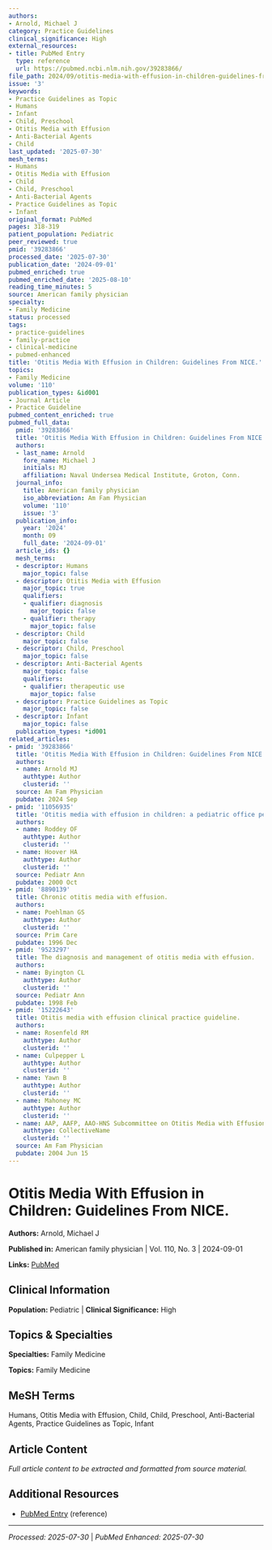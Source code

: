 ```yaml
---
authors:
- Arnold, Michael J
category: Practice Guidelines
clinical_significance: High
external_resources:
- title: PubMed Entry
  type: reference
  url: https://pubmed.ncbi.nlm.nih.gov/39283866/
file_path: 2024/09/otitis-media-with-effusion-in-children-guidelines-from-nice.md
issue: '3'
keywords:
- Practice Guidelines as Topic
- Humans
- Infant
- Child, Preschool
- Otitis Media with Effusion
- Anti-Bacterial Agents
- Child
last_updated: '2025-07-30'
mesh_terms:
- Humans
- Otitis Media with Effusion
- Child
- Child, Preschool
- Anti-Bacterial Agents
- Practice Guidelines as Topic
- Infant
original_format: PubMed
pages: 318-319
patient_population: Pediatric
peer_reviewed: true
pmid: '39283866'
processed_date: '2025-07-30'
publication_date: '2024-09-01'
pubmed_enriched: true
pubmed_enriched_date: '2025-08-10'
reading_time_minutes: 5
source: American family physician
specialty:
- Family Medicine
status: processed
tags:
- practice-guidelines
- family-practice
- clinical-medicine
- pubmed-enhanced
title: 'Otitis Media With Effusion in Children: Guidelines From NICE.'
topics:
- Family Medicine
volume: '110'
publication_types: &id001
- Journal Article
- Practice Guideline
pubmed_content_enriched: true
pubmed_full_data:
  pmid: '39283866'
  title: 'Otitis Media With Effusion in Children: Guidelines From NICE.'
  authors:
  - last_name: Arnold
    fore_name: Michael J
    initials: MJ
    affiliation: Naval Undersea Medical Institute, Groton, Conn.
  journal_info:
    title: American family physician
    iso_abbreviation: Am Fam Physician
    volume: '110'
    issue: '3'
  publication_info:
    year: '2024'
    month: 09
    full_date: '2024-09-01'
  article_ids: {}
  mesh_terms:
  - descriptor: Humans
    major_topic: false
  - descriptor: Otitis Media with Effusion
    major_topic: true
    qualifiers:
    - qualifier: diagnosis
      major_topic: false
    - qualifier: therapy
      major_topic: false
  - descriptor: Child
    major_topic: false
  - descriptor: Child, Preschool
    major_topic: false
  - descriptor: Anti-Bacterial Agents
    major_topic: false
    qualifiers:
    - qualifier: therapeutic use
      major_topic: false
  - descriptor: Practice Guidelines as Topic
    major_topic: false
  - descriptor: Infant
    major_topic: false
  publication_types: *id001
related_articles:
- pmid: '39283866'
  title: 'Otitis Media With Effusion in Children: Guidelines From NICE.'
  authors:
  - name: Arnold MJ
    authtype: Author
    clusterid: ''
  source: Am Fam Physician
  pubdate: 2024 Sep
- pmid: '11056935'
  title: 'Otitis media with effusion in children: a pediatric office perspective.'
  authors:
  - name: Roddey OF
    authtype: Author
    clusterid: ''
  - name: Hoover HA
    authtype: Author
    clusterid: ''
  source: Pediatr Ann
  pubdate: 2000 Oct
- pmid: '8890139'
  title: Chronic otitis media with effusion.
  authors:
  - name: Poehlman GS
    authtype: Author
    clusterid: ''
  source: Prim Care
  pubdate: 1996 Dec
- pmid: '9523297'
  title: The diagnosis and management of otitis media with effusion.
  authors:
  - name: Byington CL
    authtype: Author
    clusterid: ''
  source: Pediatr Ann
  pubdate: 1998 Feb
- pmid: '15222643'
  title: Otitis media with effusion clinical practice guideline.
  authors:
  - name: Rosenfeld RM
    authtype: Author
    clusterid: ''
  - name: Culpepper L
    authtype: Author
    clusterid: ''
  - name: Yawn B
    authtype: Author
    clusterid: ''
  - name: Mahoney MC
    authtype: Author
    clusterid: ''
  - name: AAP, AAFP, AAO-HNS Subcommittee on Otitis Media with Effusion
    authtype: CollectiveName
    clusterid: ''
  source: Am Fam Physician
  pubdate: 2004 Jun 15
---
```


# Otitis Media With Effusion in Children: Guidelines From NICE.

**Authors:** Arnold, Michael J

**Published in:** American family physician | Vol. 110, No. 3 | 2024-09-01

**Links:** [PubMed](https://pubmed.ncbi.nlm.nih.gov/39283866/)

## Clinical Information

**Population:** Pediatric | **Clinical Significance:** High

## Topics & Specialties

**Specialties:** Family Medicine

**Topics:** Family Medicine

## MeSH Terms

Humans, Otitis Media with Effusion, Child, Child, Preschool, Anti-Bacterial Agents, Practice Guidelines as Topic, Infant

## Article Content

*Full article content to be extracted and formatted from source material.*

## Additional Resources

- [PubMed Entry](https://pubmed.ncbi.nlm.nih.gov/39283866/) (reference)

---

*Processed: 2025-07-30* | *PubMed Enhanced: 2025-07-30*
